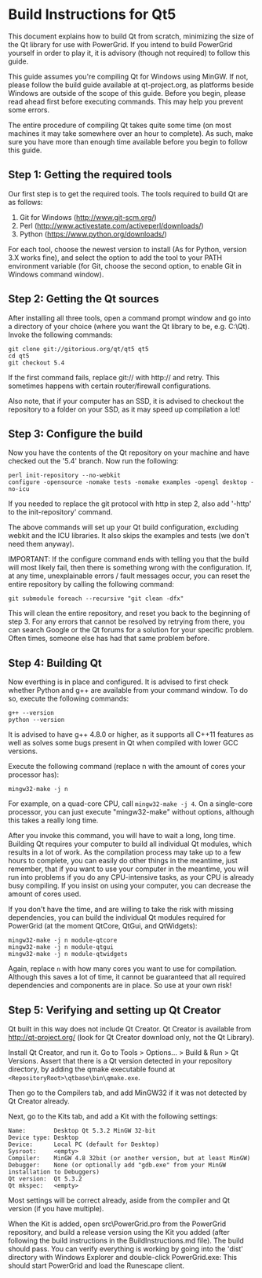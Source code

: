 Build Instructions for Qt5
==========================

This document explains how to build Qt from scratch, minimizing the size of the 
Qt library for use with PowerGrid. If you intend to build PowerGrid yourself in 
order to play it, it is advisory (though not required) to follow this guide.

This guide assumes you're compiling Qt for Windows using MinGW. If not, please 
follow the build guide available at qt-project.org, as platforms beside Windows 
are outside of the scope of this guide. Before you begin, please read ahead first
before executing commands. This may help you prevent some errors.

The entire procedure of compiling Qt takes quite some time (on most machines it may
take somewhere over an hour to complete). As such, make sure you have more than 
enough time available before you begin to follow this guide.

Step 1: Getting the required tools
----------------------------------
Our first step is to get the required tools. The tools required to build Qt are 
as follows: 

1. Git for Windows (http://www.git-scm.org/)
2. Perl (http://www.activestate.com/activeperl/downloads/)
3. Python (https://www.python.org/downloads/)

For each tool, choose the newest version to install (As for Python, version 3.X works fine), 
and select the option to add the tool to your PATH environment variable (for Git, choose the 
second option, to enable Git in Windows command window).

Step 2: Getting the Qt sources
------------------------------
After installing all three tools, open a command prompt window and go into a directory
of your choice (where you want the Qt library to be, e.g. C:\Qt). Invoke the following 
commands:

    git clone git://gitorious.org/qt/qt5 qt5
    cd qt5
    git checkout 5.4

If the first command fails, replace git:// with http:// and retry. This sometimes happens 
with certain router/firewall configurations.

Also note, that if your computer has an SSD, it is advised to checkout the repository to 
a folder on your SSD, as it may speed up compilation a lot!

Step 3: Configure the build
---------------------------
Now you have the contents of the Qt repository on your machine and have checked out the 
'5.4' branch. Now run the following:

    perl init-repository --no-webkit
    configure -opensource -nomake tests -nomake examples -opengl desktop -no-icu

If you needed to replace the git protocol with http in step 2, also add '-http' to the 
init-repository' command.

The above commands will set up your Qt build configuration, excluding webkit and 
the ICU libraries. It also skips the examples and tests (we don't need them anyway).

IMPORTANT: If the configure command ends with telling you that the build will most 
likely fail, then there is something wrong with the configuration. If, at any time, 
unexplainable errors / fault messages occur, you can reset the entire repository by 
calling the following command:

    git submodule foreach --recursive "git clean -dfx"

This will clean the entire repository, and reset you back to the beginning of step 3.
For any errors that cannot be resolved by retrying from there, you can search Google
or the Qt forums for a solution for your specific problem. Often times, someone else 
has had that same problem before. 

Step 4: Building Qt
-------------------
Now everthing is in place and configured. It is advised to first check whether 
Python and g++ are available from your command window. To do so, execute the following
commands:

    g++ --version
    python --version

It is advised to have g++ 4.8.0 or higher, as it supports all C++11 features as well as 
solves some bugs present in Qt when compiled with lower GCC versions.

Execute the following command (replace n with the amount of cores your processor has):

    mingw32-make -j n

For example, on a quad-core CPU, call `mingw32-make -j 4`. On a single-core processor,
you can just execute "mingw32-make" without options, although this takes a really long 
time. 

After you invoke this command, you will have to wait a long, long time. Building Qt 
requires your computer to build all individual Qt modules, which results in a lot of work. 
As the compilation process may take up to a few hours to complete, you can easily do other 
things in the meantime, just remember, that if you want to use your computer in the meantime, 
you will run into problems if you do any CPU-intensive tasks, as your CPU is already 
busy compiling. If you insist on using your computer, you can decrease the amount of cores used.

If you don't have the time, and are willing to take the risk with missing dependencies,
you can build the individual Qt modules required for PowerGrid (at the moment QtCore, QtGui, 
and QtWidgets):

    mingw32-make -j n module-qtcore
    mingw32-make -j n module-qtgui
    mingw32-make -j n module-qtwidgets

Again, replace `n` with how many cores you want to use for compilation. Although this saves a 
lot of time, it cannot be guaranteed that all required dependencies and components are in place.
So use at your own risk!

Step 5: Verifying and setting up Qt Creator
-------------------------------------------
Qt built in this way does not include Qt Creator. Qt Creator is available from 
http://qt-project.org/ (look for Qt Creator download only, not the Qt Library).

Install Qt Creator, and run it. Go to Tools > Options... > Build & Run > Qt Versions. Assert that
there is a Qt version detected in your repository directory, by adding the qmake executable found 
at `<RepositoryRoot>\qtbase\bin\qmake.exe`.

Then go to the Compilers tab, and add MinGW32 if it was not detected by Qt Creator already. 

Next, go to the Kits tab, and add a Kit with the following settings:

    Name:        Desktop Qt 5.3.2 MinGW 32-bit
    Device type: Desktop
    Device:      Local PC (default for Desktop)
    Sysroot:     <empty>
    Compiler:    MinGW 4.8 32bit (or another version, but at least MinGW)
    Debugger:    None (or optionally add "gdb.exe" from your MinGW installation to Debuggers)
    Qt version:  Qt 5.3.2
    Qt mkspec:   <empty>

Most settings will be correct already, aside from the compiler and Qt version (if you have multiple).

When the Kit is added, open src\PowerGrid.pro from the PowerGrid repository, and build a release 
version using the Kit you added (after following the build instructions in the BuildInstructions.md
file). The build should pass. You can verify everything is working by going into the 'dist' directory 
with Windows Explorer and double-click PowerGrid.exe: This should start PowerGrid and load the 
Runescape client.

